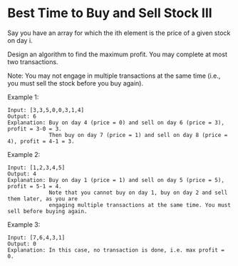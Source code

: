 # Best Time to Buy and Sell Stock III

Say you have an array for which the ith element is the price of a given stock on day i.

Design an algorithm to find the maximum profit. You may complete at most two transactions.

Note: You may not engage in multiple transactions at the same time (i.e., you must sell the stock before you buy again).

Example 1:

	Input: [3,3,5,0,0,3,1,4]
	Output: 6
	Explanation: Buy on day 4 (price = 0) and sell on day 6 (price = 3), profit = 3-0 = 3.
	             Then buy on day 7 (price = 1) and sell on day 8 (price = 4), profit = 4-1 = 3.

Example 2:

	Input: [1,2,3,4,5]
	Output: 4
	Explanation: Buy on day 1 (price = 1) and sell on day 5 (price = 5), profit = 5-1 = 4.
	             Note that you cannot buy on day 1, buy on day 2 and sell them later, as you are
	             engaging multiple transactions at the same time. You must sell before buying again.
	             
Example 3:

	Input: [7,6,4,3,1]
	Output: 0
	Explanation: In this case, no transaction is done, i.e. max profit = 0.